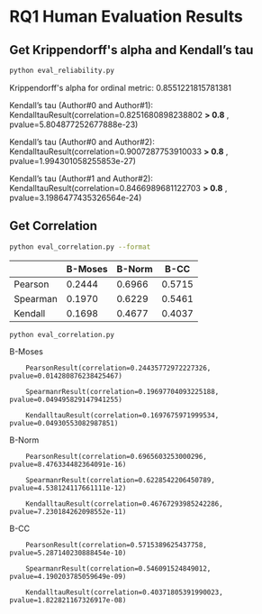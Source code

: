 # RQ1 Human Evaluation Results



## Get Krippendorff's alpha and Kendall’s tau

```sh
python eval_reliability.py
```

Krippendorff's alpha for ordinal metric: 0.8551221815781381 

Kendall’s tau (Author#0 and Author#1): KendalltauResult(correlation=0.8251680898238802 **> 0.8** , pvalue=5.804877252677888e-23)

Kendall’s tau (Author#0 and Author#2): KendalltauResult(correlation=0.9007287753910033 **> 0.8** , pvalue=1.994301058255853e-27)

Kendall’s tau (Author#1 and Author#2): KendalltauResult(correlation=0.8466989681122703 **> 0.8** , pvalue=3.1986477435326564e-24)


## Get Correlation

```sh
python eval_correlation.py --format
```

|       | B-Moses | B-Norm | B-CC  |
|----------|---------|--------|--------|
| Pearson  | 0.2444  | 0.6966 | 0.5715 |
| Spearman | 0.1970  | 0.6229 | 0.5461 |
| Kendall  | 0.1698  | 0.4677 | 0.4037 |


```sh
python eval_correlation.py
```

B-Moses

        PearsonResult(correlation=0.24435772972227326, pvalue=0.014280876238425467)
        
        SpearmanrResult(correlation=0.19697704093225188, pvalue=0.049495829147941255)
        
        KendalltauResult(correlation=0.1697675971999534, pvalue=0.04930553082987851)
        
B-Norm

        PearsonResult(correlation=0.6965603253000296, pvalue=8.476334482364091e-16)
        
        SpearmanrResult(correlation=0.6228542206450789, pvalue=4.538124117661111e-12)
        
        KendalltauResult(correlation=0.46767293985242286, pvalue=7.230184262098552e-11)
        
B-CC

        PearsonResult(correlation=0.5715389625437758, pvalue=5.287140230888454e-10)
        
        SpearmanrResult(correlation=0.546091524849012, pvalue=4.190203785059649e-09)
        
        KendalltauResult(correlation=0.40371805391990023, pvalue=1.822821167326917e-08)
        
